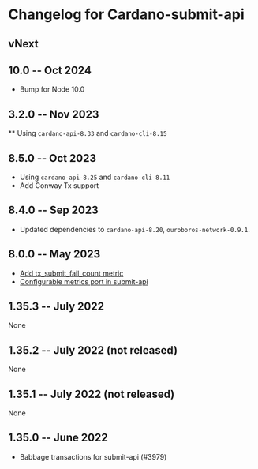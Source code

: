 # Changelog for Cardano-submit-api

## vNext

## 10.0 -- Oct 2024

* Bump for Node 10.0

## 3.2.0 -- Nov 2023

** Using `cardano-api-8.33` and `cardano-cli-8.15`

## 8.5.0 -- Oct 2023

* Using `cardano-api-8.25` and `cardano-cli-8.11`
* Add Conway Tx support

## 8.4.0 -- Sep 2023

* Updated dependencies to `cardano-api-8.20`, `ouroboros-network-0.9.1`.

## 8.0.0 -- May 2023

- [Add tx_submit_fail_count metric](https://github.com/intersectmbo/cardano-node/pull/4566)
- [Configurable metrics port in submit-api](https://github.com/intersectmbo/cardano-node/pull/4281)

## 1.35.3 -- July 2022

None

## 1.35.2 -- July 2022 (not released)

None

## 1.35.1 -- July 2022 (not released)

None

## 1.35.0 -- June 2022
- Babbage transactions for submit-api (#3979)

